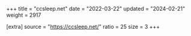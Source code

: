 +++
title = "ccsleep.net"
date = "2022-03-22"
updated = "2024-02-21"
weight = 2917

[extra]
source = "https://ccsleep.net/"
ratio = 25
size = 3
+++

